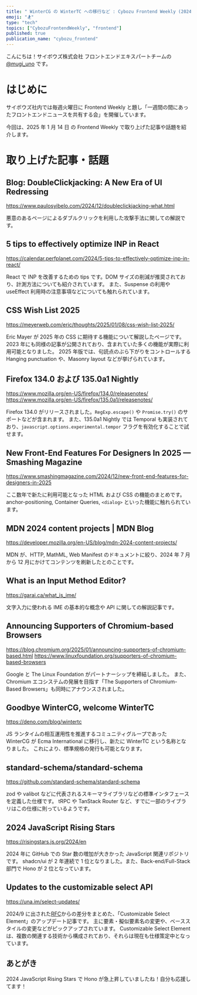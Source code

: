 ```yaml
---
title: " WinterCG の WinterTC への移行など : Cybozu Frontend Weekly (2024-1-14号)"
emoji: "🏂"
type: "tech"
topics: ["CybozuFrontendWeekly", "frontend"]
published: true
publication_name: "cybozu_frontend"
---
```


こんにちは！サイボウズ株式会社 フロントエンドエキスパートチームの [@mugi_uno](https://twitter.com/mugi_uno) です。

# はじめに

サイボウズ社内では毎週火曜日に Frontend Weekly と題し「一週間の間にあったフロントエンドニュースを共有する会」を開催しています。

今回は、2025 年 1 月 14 日 の Frontend Weekly で取り上げた記事や話題を紹介します。

# 取り上げた記事・話題

## Blog: DoubleClickjacking: A New Era of UI Redressing

https://www.paulosyibelo.com/2024/12/doubleclickjacking-what.html

悪意のあるページによるダブルクリックを利用した攻撃手法に関しての解説です。

## 5 tips to effectively optimize INP in React

https://calendar.perfplanet.com/2024/5-tips-to-effectively-optimize-inp-in-react/

React で INP を改善するための tips です。DOM サイズの削減が推奨されており、計測方法についても紹介されています。
また、Suspense の利用や useEffect 利用時の注意事項などについても触れられています。

## CSS Wish List 2025

https://meyerweb.com/eric/thoughts/2025/01/08/css-wish-list-2025/

Eric Mayer が 2025 年の CSS に期待する機能について解説したページです。2023 年にも同様の記事が公開されており、含まれていた多くの機能が実際に利用可能となりました。
2025 年版では、句読点のぶら下がりをコントロールする Hanging punctuation や、Masonry layout などが挙げられています。

## Firefox 134.0 および 135.0a1 Nightly

https://www.mozilla.org/en-US/firefox/134.0/releasenotes/
https://www.mozilla.org/en-US/firefox/135.0a1/releasenotes/

Firefox 134.0 がリリースされました。`RegExp.escape()` や `Promise.try()` のサポートなどが含まれます。
また、135.0a1 Nightly では Temporal も実装されており、`javascript.options.experimental.tempor` フラグを有効化することで試せます。

## New Front-End Features For Designers In 2025 — Smashing Magazine

https://www.smashingmagazine.com/2024/12/new-front-end-features-for-designers-in-2025

ここ数年で新たに利用可能となった HTML および CSS の機能のまとめです。
anchor-positioning, Container Queries, `<dialog>` といった機能に触れられています。

## MDN 2024 content projects | MDN Blog

https://developer.mozilla.org/en-US/blog/mdn-2024-content-projects/

MDN が、HTTP, MathML, Web Manifest のドキュメントに絞り、2024 年 7 月から 12 月にかけてコンテンツを刷新したとのことです。

## What is an Input Method Editor?

https://garai.ca/what_is_ime/

文字入力に使われる IME の基本的な概念や API に関しての解説記事です。

## Announcing Supporters of Chromium-based Browsers

https://blog.chromium.org/2025/01/announcing-supporters-of-chromium-based.html
https://www.linuxfoundation.org/supporters-of-chromium-based-browsers

Google と The Linux Foundation がパートナーシップを締結しました。
また、Chromium エコシステムの発展を目指す「The Supporters of Chromium-Based Browsers」も同時にアナウンスされました。

## Goodbye WinterCG, welcome WinterTC

https://deno.com/blog/wintertc

JS ランタイムの相互運用性を推進するコミュニティグループであった WinterCG が Ecma International に移行し、新たに WinterTC という名称となりました。
これにより、標準規格の発行も可能となります。

## standard-schema/standard-schema

https://github.com/standard-schema/standard-schema

zod や valibot などに代表されるスキーマライブラリなどの標準インタフェースを定義した仕様です。
tRPC や TanStack Router など、すでに一部のライブラリはこの仕様に則っているようです。

## 2024 JavaScript Rising Stars

https://risingstars.js.org/2024/en

2024 年に GitHub での Star 数の増加が大きかった JavaScript 関連リポジトリです。
shadcn/ui が 2 年連続で 1 位となりました。また、Back-end/Full-Stack 部門で Hono が 2 位となっています。

## Updates to the customizable select API

https://una.im/select-updates/

2024/9 に出された[RFC](https://developer.chrome.com/blog/rfc-customizable-select?hl=ja)からの差分をまとめた、「Customizable Select Element」のアップデート記事です。
主に要素・擬似要素名の変更や、ベーススタイルの変更などがピックアップされています。
Customizable Select Element は、複数の関連する技術から構成されており、それらは現在も仕様策定中となっています。

## あとがき

2024 JavaScript Rising Stars で Hono が急上昇していましたね！自分も応援してます！
